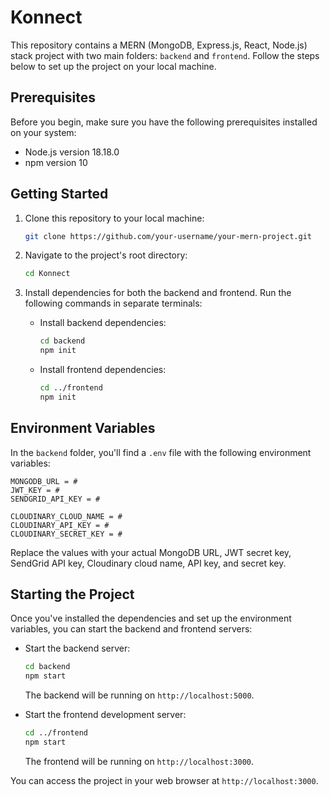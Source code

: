 # Konnect

This repository contains a MERN (MongoDB, Express.js, React, Node.js) stack project with two main folders: `backend` and `frontend`. Follow the steps below to set up the project on your local machine.

## Prerequisites

Before you begin, make sure you have the following prerequisites installed on your system:

- Node.js version 18.18.0
- npm version 10

## Getting Started

1. Clone this repository to your local machine:

   ```bash
   git clone https://github.com/your-username/your-mern-project.git
   ```

2. Navigate to the project's root directory:

   ```bash
   cd Konnect
   ```

3. Install dependencies for both the backend and frontend. Run the following commands in separate terminals:

   - Install backend dependencies:

     ```bash
     cd backend
     npm init
     ```

   - Install frontend dependencies:

     ```bash
     cd ../frontend
     npm init
     ```

## Environment Variables

In the `backend` folder, you'll find a `.env` file with the following environment variables:

```dotenv
MONGODB_URL = #
JWT_KEY = #
SENDGRID_API_KEY = #

CLOUDINARY_CLOUD_NAME = #
CLOUDINARY_API_KEY = #
CLOUDINARY_SECRET_KEY = #
```

Replace the values with your actual MongoDB URL, JWT secret key, SendGrid API key, Cloudinary cloud name, API key, and secret key.

## Starting the Project

Once you've installed the dependencies and set up the environment variables, you can start the backend and frontend servers:

- Start the backend server:

  ```bash
  cd backend
  npm start
  ```

  The backend will be running on `http://localhost:5000`.

- Start the frontend development server:

  ```bash
  cd ../frontend
  npm start
  ```

  The frontend will be running on `http://localhost:3000`.

You can access the project in your web browser at `http://localhost:3000`.
